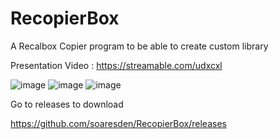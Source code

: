 # RecopierBox
A Recalbox Copier program to be able to create custom library

Presentation Video : 
https://streamable.com/udxcxl

![image](https://user-images.githubusercontent.com/54243866/99268270-38655c80-2825-11eb-89e9-d3cd9b548c70.png)
![image](https://user-images.githubusercontent.com/54243866/99268284-3bf8e380-2825-11eb-90c9-852a3fd53d76.png)
![image](https://user-images.githubusercontent.com/54243866/99268310-4915d280-2825-11eb-8265-453039f930c8.png)

Go to releases to download

https://github.com/soaresden/RecopierBox/releases
